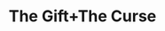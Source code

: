 ---
pid: CH383
title: The Gift+The Curse
location_transcription: Anywhere, USA
zipcode: '30606'
outside_phl: 'Athens GA '
neighborhood: 
age: '34'
age_range: 30-39
instagram: 
image_file_name: CH_383.jpg
proposal_transcription: I don't have any specific monument ideas, however, I think
  monuments should begin telling the whole truth of a person if it's a bust or statue.
  Tell if that person was good and bad and let the art speak for itself. If the person
  is flawed that's OK, Wall are flawed. It's time to see us get away from personal
  statues and more on monuments that depict the spirit or message of a person.
topic: Art,Figure
topic_summary: 0, 0
type: Conceptual
keywords_other: 
credit: Mo
image_labels: 
twitter: 
facebook: 
permalink: "/monuments/ch383/"
layout: item-page
---